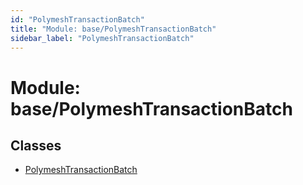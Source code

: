 ```yaml
---
id: "PolymeshTransactionBatch"
title: "Module: base/PolymeshTransactionBatch"
sidebar_label: "PolymeshTransactionBatch"
---
```


# Module: base/PolymeshTransactionBatch

## Classes

- [PolymeshTransactionBatch](../../../classes/Base/PolymeshTransactionBatch/PolymeshTransactionBatch.md)
